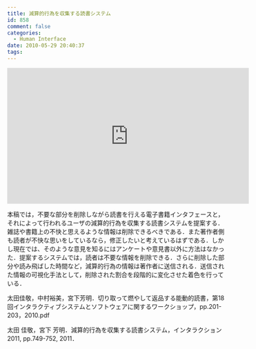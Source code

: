 ```yaml
---
title: 減算的行為を収集する読書システム
id: 858
comment: false
categories:
  - Human Interface
date: 2010-05-29 20:40:37
tags:
---
```



<iframe width="560" height="315" src="https://www.youtube.com/embed/tFQgDm-zrDc" frameborder="0" allowfullscreen></iframe>


本稿では，不要な部分を削除しながら読書を行える電子書籍インタフェースと，それによって行われるユーザの減算的行為を収集する読書システムを提案する．雑誌や書籍上の不快と思えるような情報は削除できるべきである．また著作者側も読者が不快な思いをしているなら，修正したいと考えているはずである．しかし現在では、そのような意見を知るにはアンケートや意見書以外に方法はなかった．提案するシステムでは，読者は不要な情報を削除できる．さらに削除した部分や読み飛ばした時間など，減算的行為の情報は著作者に送信される．送信された情報の可視化手法として，削除された割合を段階的に変化させた着色を行っている．

太田佳敬，中村裕美，宮下芳明．切り取って燃やして返品する能動的読書，第18回インタラクティブシステムとソフトウェアに関するワークショップ，pp.201-203，2010.pdf

太田 佳敬，宮下 芳明．減算的行為を収集する読書システム，インタラクション2011, pp.749-752, 2011．
